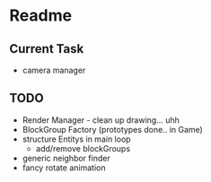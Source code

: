 # Readme

## Current Task
* camera manager
## TODO
* Render Manager - clean up drawing... uhh
* BlockGroup Factory (prototypes done.. in Game)
* structure Entitys in main loop
  * add/remove blockGroups
* generic neighbor finder
* fancy rotate animation
